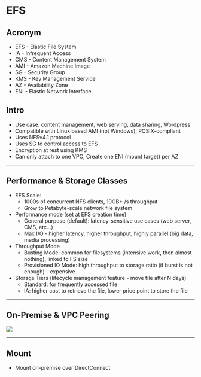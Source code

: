 # EFS

## Acronym
* EFS - Elastic File System
* IA - Infrequent Access
* CMS - Content Management System
* AMI - Amazon Machine Image
* SG - Security Group
* KMS - Key Management Service
* AZ - Availability Zone
* ENI - Elastic Network Interface

## Intro
* Use case: content management, web serving, data sharing, Wordpress
* Compatible with Linux based AMI (not Windows), POSIX-compliant
* Uses NFSv4.1 protocol
* Uses SG to control access to EFS
* Encryption at rest using KMS
* Can only attach to one VPC, Create one ENI (mount target) per AZ

---

## Performance & Storage Classes
* EFS Scale:
  * 1000s of concurrent NFS clients, 10GB+ /s throughput
  * Grow to Petabyte-scale network file system
* Performance mode (set at EFS creation time)
  * General purpose (default): latency-sensitive use cases (web server, CMS, etc...)
  * Max I/O - higher latency, higher throughput, highly parallel (big data, media processing)
* Throughput Mode
  * Busting Mode: common for filesystems (intensive work, then almost nothing), linked to FS size
  * Provisioned IO Mode: high throughput to storage ratio (if burst is not enough) - expensive
* Storage Tiers (lifecycle management feature - move file after N days)
  * Standard: for frequently accessed file
  * IA: higher cost to retrieve the file, lower price point to store the file
  
---

## On-Premise & VPC Peering
[<img src="https://i.imgur.com/gtbgT62.png">](https://i.imgur.com/gtbgT62.png)

---

## Mount
* Mount on-premise over DirectConnect
